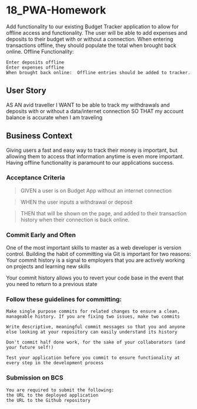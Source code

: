 # 18_PWA-Homework

Add functionality to our existing Budget Tracker application to allow for offline access and functionality.
The user will be able to add expenses and deposits to their budget with or without a connection. When entering transactions offline, they should populate the total when brought back online.
Offline Functionality:

```
Enter deposits offline
Enter expenses offline
When brought back online:  Offline entries should be added to tracker.
```

## User Story

AS AN avid traveller
I WANT to be able to track my withdrawals and deposits with or without a data/internet connection
SO THAT my account balance is accurate when I am traveling

## Business Context

Giving users a fast and easy way to track their money is important, but allowing them to access that information anytime is even more important. Having offline functionality is paramount to our applications success.

### Acceptance Criteria

> GIVEN a user is on Budget App without an internet connection

> WHEN the user inputs a withdrawal or deposit

> THEN that will be shown on the page, and added to their transaction history when their connection is back online.

### Commit Early and Often

One of the most important skills to master as a web developer is version control. Building the habit of committing via Git is important for two reasons:
Your commit history is a signal to employers that you are actively working on projects and learning new skills

Your commit history allows you to revert your code base in the event that you need to return to a previous state

### Follow these guidelines for committing:

```
Make single purpose commits for related changes to ensure a clean, manageable history. If you are fixing two issues, make two commits

Write descriptive, meaningful commit messages so that you and anyone else looking at your repository can easily understand its history

Don't commit half done work, for the sake of your collaborators (and your future self!)

Test your application before you commit to ensure functionality at every step in the development process
```

### Submission on BCS

```
You are required to submit the following:
the URL to the deployed application
the URL to the Github repository
```
